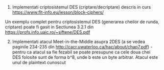 1) Implementati criptosistemul DES (criptare/decriptare) descris in curs https://www.flt-info.eu/lesson/block-ciphers/ 

Un exemplu complet pentru criptosistemul DES (generarea cheilor de runda,
criptare) poate fi gasit in Sectiunea 3.2.1 din https://profs.info.uaic.ro/~siftene/DES.pdf  

2) Implementati atacul Meet-in-the-Middle asupra 2DES (a se vedea paginile
234-235 din http://cacr.uwaterloo.ca/hac/about/chap7.pdf) - pentru ca atacul sa fie fezabil se poate
presupune ca cele doua chei DES folosite sunt de forma b^8, unde b este un byte
arbitrar. Atacul este unul de plaintext cunoscut 

